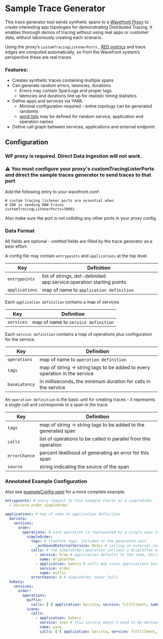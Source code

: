 # Sample Trace Generator

This trace generator tool sends synthetic spans to a [Wavefront Proxy](https://docs.wavefront.com/proxies.html) to
create interesting app topologies for demonstrating Distributed Tracing. It enables thorough demos of tracing without
using real apps or customer data, without laboriously creating each scenario.

Using the proxy’s `customTracingListenerPorts`
, [RED metrics](https://docs.wavefront.com/trace_data_details.html#red-metrics) and trace edges are computed
automatically, so from the Wavefront system’s perspective these are real traces.

### Features:

- Creates synthetic traces containing multiple spans
- Can generate random errors, latencies, durations
    - Errors may contain SpanLogs and proper tags
    - latencies and durations line up for realistic timing statistics
- Define apps and services via YAML
    - Minimal configuration required - entire topology can be generated randomly
    - [word lists](src/main/resources/wordlists.yaml) may be defined for random service, application and operation names
- Define call graph between services, applications and external endpoint

## Configuration

### WF proxy is required. Direct Data Ingestion will not work. ###
### ⚠️ You must configure your proxy's customTracingListerPorts and direct the sample traces generator to send traces to that port ###
Add the following entry to your wavefront.conf:
```
# custom tracing listener ports are essential when
# SDK is sending RAW traces
customTracingListenerPorts=30001
```
Also make sure the port is not colliding any other ports in your proxy config.

### Data Format

All fields are optional - omitted fields are filled by the trace generator as a best-effort.

A config file may contain `entrypoints` and `applications` at the top level.

Key | Definition
----|-----
`entrypoints`  | list of strings, dot-delimited app.service.operation starting points
`applications` | map of name to `application definition`

Each `application definition` contains a map of services

Key | Definition
----|-----
`services` | map of name to `service definition`

Each `service definition` contains a map of operations plus configuration for the service.

Key | Definition
----|-----
`operations` | map of name to `operation definition`
`tags` | map of string -> string tags to be added to every operation in the service
`baseLatency` | in milliseconds, the minimum duration for calls in the service

An `operation definition` is the basic unit for creating traces - it represents a single call and corresponds to a span
in the trace.

Key | Definition
----|-----
`tags` | map of string -> string tags to be added to the generated span
`calls` | list of operations to be called in parallel from this operation
`errorChance` | percent likelihood of generating an error for this span
`source` | string indicating the source of the span

### Annotated Example Configuration

Also see [exampleConfig.yaml](src/main/resources/exampleConfig.yaml) for a more complete example.

```yaml
entrypoints: # every request in this example starts as a simpleOrder
  - barista.order.simpleOrder

applications: # map of name to application definition
  barista:
    services:
      order:
        operations: # each operation is represented by a single span in the trace
          simpleOrder:
            tags: # freeform tags, included on the generated span
              _outboundExternalService: Redis # calling an external service
            calls: # the simpleOrder operation includes a dripCoffee and a muffin
              - service: brew # application defaults to the same, barista
                name: dripCoffee
              - application: bakery # calls may cross applications too
                service: order
                name: muffin
            errorChance: 0 # simpleOrder never fails
  bakery:
    services:
      order:
        operations:
          muffin:
            calls: [ { application: barista, service: fulfillment, name: delivery } ]
          scone:
            calls:
              - application: bakery
                service: oven # this service doesn't need to be defined elsewhere since it is simple
                name: warm
                calls: [ { application: barista, service: fulfillment, name: delivery } ]

```

